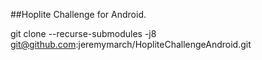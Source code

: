 ##Hoplite Challenge for Android.

git clone --recurse-submodules -j8 git@github.com:jeremymarch/HopliteChallengeAndroid.git
